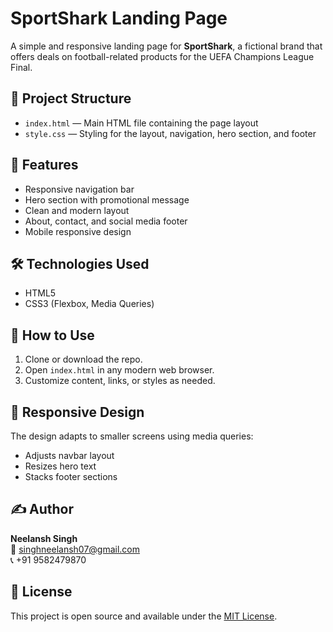 # SportShark Landing Page

A simple and responsive landing page for **SportShark**, a fictional brand that offers deals on football-related products for the UEFA Champions League Final.

## 🧩 Project Structure

- `index.html` — Main HTML file containing the page layout
- `style.css` — Styling for the layout, navigation, hero section, and footer

## 🚀 Features

- Responsive navigation bar
- Hero section with promotional message
- Clean and modern layout
- About, contact, and social media footer
- Mobile responsive design

## 🛠 Technologies Used

- HTML5
- CSS3 (Flexbox, Media Queries)

## 📂 How to Use

1. Clone or download the repo.
2. Open `index.html` in any modern web browser.
3. Customize content, links, or styles as needed.

## 🧪 Responsive Design

The design adapts to smaller screens using media queries:
- Adjusts navbar layout
- Resizes hero text
- Stacks footer sections

## ✍️ Author

**Neelansh Singh**  
📧 singhneelansh07@gmail.com  
📞 +91 9582479870

## 📄 License

This project is open source and available under the [MIT License](LICENSE).
